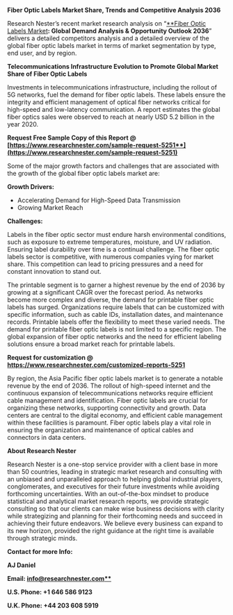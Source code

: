 ﻿**Fiber Optic Labels Market Share, Trends and Competitive Analysis 2036**

Research Nester’s recent market research analysis on “[**Fiber Optic Labels Market](https://www.researchnester.com/reports/fiber-optic-labels-market/5251)**: Global Demand Analysis & Opportunity Outlook 2036**” delivers a detailed competitors analysis and a detailed overview of the global fiber optic labels market in terms of market segmentation by type, end user, and by region. 

**Telecommunications Infrastructure Evolution to Promote Global Market Share of Fiber Optic Labels**

Investments in telecommunications infrastructure, including the rollout of 5G networks, fuel the demand for fiber optic labels. These labels ensure the integrity and efficient management of optical fiber networks critical for high-speed and low-latency communication. A report estimates the global fiber optics sales were observed to reach at nearly USD 5.2 billion in the year 2020.

**Request Free Sample Copy of this Report @ [https://www.researchnester.com/sample-request-5251**](https://www.researchnester.com/sample-request-5251)** 

Some of the major growth factors and challenges that are associated with the growth of the global fiber optic labels market are:

**Growth Drivers:**

- Accelerating Demand for High-Speed Data Transmission
- Growing Market Reach

**Challenges:**

Labels in the fiber optic sector must endure harsh environmental conditions, such as exposure to extreme temperatures, moisture, and UV radiation. Ensuring label durability over time is a continual challenge. The fiber optic labels sector is competitive, with numerous companies vying for market share. This competition can lead to pricing pressures and a need for constant innovation to stand out.

The printable segment is to garner a highest revenue by the end of 2036 by growing at a significant CAGR over the forecast period. As networks become more complex and diverse, the demand for printable fiber optic labels has surged. Organizations require labels that can be customized with specific information, such as cable IDs, installation dates, and maintenance records. Printable labels offer the flexibility to meet these varied needs. The demand for printable fiber optic labels is not limited to a specific region. The global expansion of fiber optic networks and the need for efficient labeling solutions ensure a broad market reach for printable labels.

**Request for customization @ <https://www.researchnester.com/customized-reports-5251>** 

By region, the Asia Pacific fiber optic labels market is to generate <a name="_hlk140522455"></a>a notable revenue by the end of 2036. The rollout of high-speed internet and the continuous expansion of telecommunications networks require efficient cable management and identification. Fiber optic labels are crucial for organizing these networks, supporting connectivity and growth. Data centers are central to the digital economy, and efficient cable management within these facilities is paramount. Fiber optic labels play a vital role in ensuring the organization and maintenance of optical cables and connectors in data centers.

**About Research Nester**

Research Nester is a one-stop service provider with a client base in more than 50 countries, leading in strategic market research and consulting with an unbiased and unparalleled approach to helping global industrial players, conglomerates, and executives for their future investments while avoiding forthcoming uncertainties. With an out-of-the-box mindset to produce statistical and analytical market research reports, we provide strategic consulting so that our clients can make wise business decisions with clarity while strategizing and planning for their forthcoming needs and succeed in achieving their future endeavors. We believe every business can expand to its new horizon, provided the right guidance at the right time is available through strategic minds.

**Contact for more Info:**

**AJ Daniel**

**Email: [info@researchnester.com**](mailto:info@researchnester.com)**

**U.S. Phone: +1 646 586 9123** 

**U.K. Phone: +44 203 608 5919**
